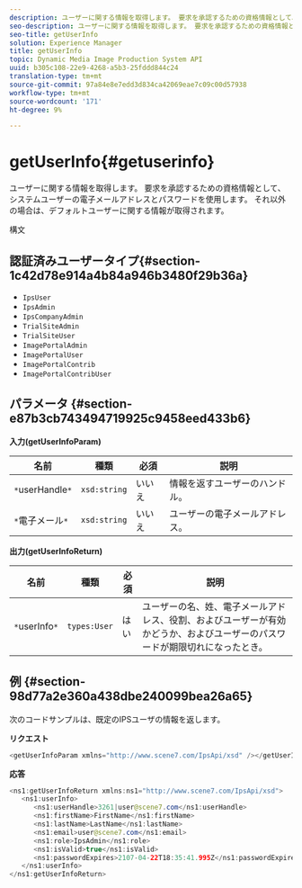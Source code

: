 ```yaml
---
description: ユーザーに関する情報を取得します。 要求を承認するための資格情報として、システムユーザーの電子メールアドレスとパスワードを使用します。 それ以外の場合は、デフォルトユーザーに関する情報が取得されます。
seo-description: ユーザーに関する情報を取得します。 要求を承認するための資格情報として、システムユーザーの電子メールアドレスとパスワードを使用します。 それ以外の場合は、デフォルトユーザーに関する情報が取得されます。
seo-title: getUserInfo
solution: Experience Manager
title: getUserInfo
topic: Dynamic Media Image Production System API
uuid: b305c108-22e9-4268-a5b3-25fddd844c24
translation-type: tm+mt
source-git-commit: 97a84e8e7edd3d834ca42069eae7c09c00d57938
workflow-type: tm+mt
source-wordcount: '171'
ht-degree: 9%

---
```



# getUserInfo{#getuserinfo}

ユーザーに関する情報を取得します。 要求を承認するための資格情報として、システムユーザーの電子メールアドレスとパスワードを使用します。 それ以外の場合は、デフォルトユーザーに関する情報が取得されます。

構文

## 認証済みユーザータイプ{#section-1c42d78e914a4b84a946b3480f29b36a}

* `IpsUser`
* `IpsAdmin`
* `IpsCompanyAdmin`
* `TrialSiteAdmin`
* `TrialSiteUser`
* `ImagePortalAdmin`
* `ImagePortalUser`
* `ImagePortalContrib`
* `ImagePortalContribUser`

## パラメータ {#section-e87b3cb743494719925c9458eed433b6}

**入力(getUserInfoParam)**

| 名前 | 種類 | 必須 | 説明 |
|---|---|---|---|
| `*`userHandle`*` | `xsd:string` | いいえ | 情報を返すユーザーのハンドル。 |
| `*`電子メール`*` | `xsd:string` | いいえ | ユーザーの電子メールアドレス。 |

**出力(getUserInfoReturn)**

| 名前 | 種類 | 必須 | 説明 |
|---|---|---|---|
| `*`userInfo`*` | `types:User` | はい | ユーザーの名、姓、電子メールアドレス、役割、およびユーザーが有効かどうか、およびユーザーのパスワードが期限切れになったとき。 |

## 例 {#section-98d77a2e360a438dbe240099bea26a65}

次のコードサンプルは、既定のIPSユーザの情報を返します。

**リクエスト**

```java
<getUserInfoParam xmlns="http://www.scene7.com/IpsApi/xsd" /></getUserInfoParam>
```

**応答**

```java
<ns1:getUserInfoReturn xmlns:ns1="http://www.scene7.com/IpsApi/xsd"> 
   <ns1:userInfo> 
      <ns1:userHandle>3261|user@scene7.com</ns1:userHandle> 
      <ns1:firstName>FirstName</ns1:firstName> 
      <ns1:lastName>LastName</ns1:lastName> 
      <ns1:email>user@scene7.com</ns1:email> 
      <ns1:role>IpsAdmin</ns1:role> 
      <ns1:isValid>true</ns1:isValid> 
      <ns1:passwordExpires>2107-04-22T18:35:41.995Z</ns1:passwordExpires> 
   </ns1:userInfo> 
</ns1:getUserInfoReturn>
```

